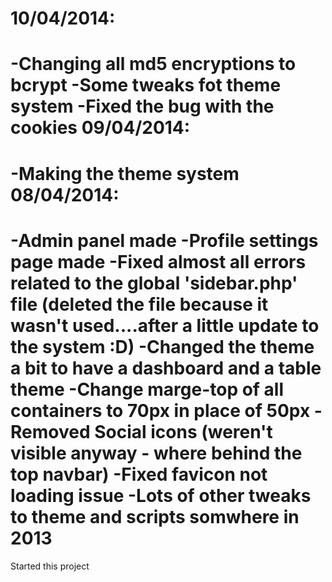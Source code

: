 10/04/2014:
==============
-Changing all md5 encryptions to bcrypt
-Some tweaks fot theme system
-Fixed the bug with the cookies
09/04/2014:
==============
-Making the theme system
08/04/2014:
==============
-Admin panel made
-Profile settings page made
-Fixed almost all errors related to the global 'sidebar.php' file (deleted the file because it wasn't used....after a little update to the system :D)
-Changed the theme a bit to have a dashboard and a table theme
-Change marge-top of all containers to 70px in place of 50px
-Removed Social icons (weren't visible anyway - where behind the top navbar)
-Fixed favicon not loading issue
-Lots of other tweaks to theme and scripts
somwhere in 2013
==============
Started this project
